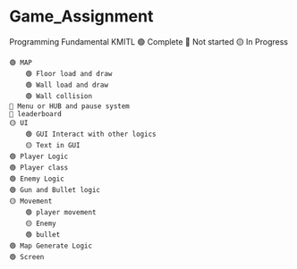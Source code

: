# Game_Assignment
 Programming Fundamental KMITL
🟢 Complete
🔴 Not started
🟡 In Progress


	🟢 MAP
		🟢 Floor load and draw
		🟢 Wall load and draw
		🟢 Wall collision
	🔴 Menu or HUB and pause system
	🔴 leaderboard
	🟡 UI
		🟢 GUI Interact with other logics
		🟡 Text in GUI 
	🟢 Player Logic
	🟢 Player class
	🟢 Enemy Logic
	🟢 Gun and Bullet logic
	🟡 Movement
		🟢 player movement
		🟡 Enemy
		🟢 bullet
	🟢 Map Generate Logic
	🟢 Screen
